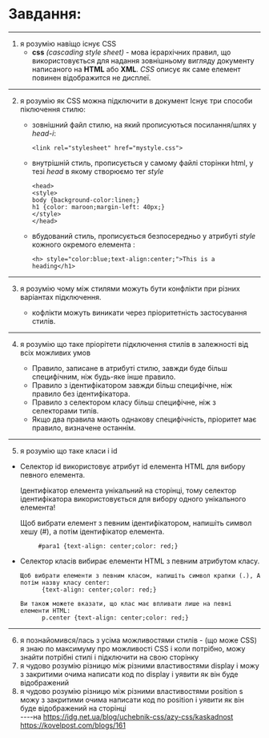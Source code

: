 # Завдання:

---

1. я розумію навіщо існує CSS
   - **сss** _(cascading style sheet)_ - мова ієрархічних правил, що використовується для надання зовнішньому вигляду документу написаного на **HTML** або **XML**. _CSS_ описує як саме елемент повинен відображится не дисплеї.
***
2. я розумію як CSS можна підключити в документ
   Існує три способи піключення стилю:
   - зовнішний файл стилю, на який прописуються посилання/шлях у _head-i_:

         <link rel="stylesheet" href="mystyle.css">
   - внутрішній стиль, прописується у самому файлі сторінки html, у тезі _head_ в якому створюємо тег _style_

         <head>
         <style>
         body {background-color:linen;}
         h1 {color: maroon;margin-left: 40px;}
         </style>
         </head>
   - вбудований стиль, прописується безпосередньо у атрибуті _style_ кожного окремого елемента :
         
         <h> style="color:blue;text-align:center;">This is a heading</h1>
___   
3. я розумію чому між стилями можуть бути конфлікти при різних варіантах підключення.

      - кофлікти можуть виникати через пріоритетність застосування стилів.
___

4. я розумію що таке пріорітети підключення стилів в залежності від всіх можливих умов

      - Правило, записане в атрибуті стилю, завжди буде більш специфічним, ніж будь-яке інше правило. 
      - Правило з ідентифікатором завжди більш специфічне, ніж правило без ідентифікатора.
      - Правило з селектором класу більш специфічне, ніж з селекторами типів.
      - Якщо два правила мають однакову специфічність, пріоритет має правило, визначене останнім.

___
5. я розумію що таке класи і id

 - Селектор id використовує атрибут id елемента HTML для вибору певного елемента.

      Ідентифікатор елемента унікальний на сторінці, тому селектор ідентифікатора використовується для вибору одного унікального елемента!

      Щоб вибрати елемент з певним ідентифікатором, напишіть символ хешу (#), а потім ідентифікатор елемента.
      
            #para1 {text-align: center;color: red;}
- Селектор класів вибирає елементи HTML з певним атрибутом класу.

      Щоб вибрати елементи з певним класом, напишіть символ крапки (.), А потім назву класу center: 
            {text-align: center;color: red;}

      Ви також можете вказати, що клас має впливати лише на певні елементи HTML:
            p.center {text-align: center;color: red;}
___ 



6. я познайомився/лась з усіма можливостями стилів - (що може CSS) я знаю по максимуму про можливості CSS і коли потрібно, можу знайти потрібні стилі і підключити на свою сторінку
7. я чудово розумію різницю між різними властивостями display і можу з закритими очима написати код по display і уявити як він буде відображений
8. я чудово розумію різницю між різними властивостями positіon s можу з закритими очима написати код по positіon і уявити як він буде відображений на сторінці  
   ----на
 https://idg.net.ua/blog/uchebnik-css/azy-css/kaskadnost
 https://kovelpost.com/blogs/161